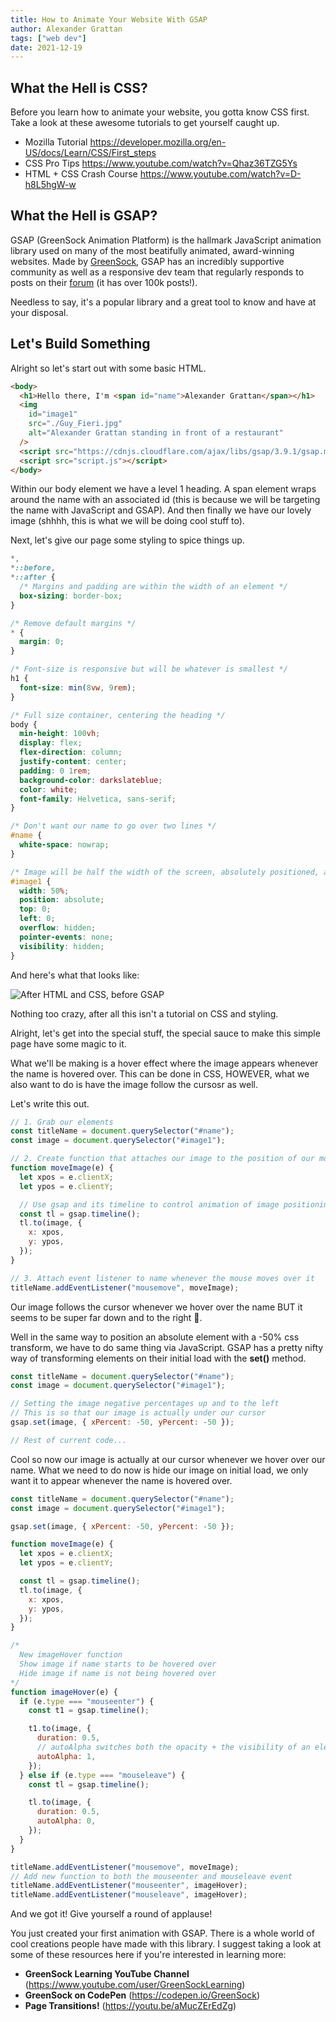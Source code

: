 ```yaml
---
title: How to Animate Your Website With GSAP
author: Alexander Grattan
tags: ["web dev"]
date: 2021-12-19
---
```


## What the Hell is CSS?

Before you learn how to animate your website, you gotta know CSS first. Take a look at these awesome tutorials to get yourself caught up.

- Mozilla Tutorial <https://developer.mozilla.org/en-US/docs/Learn/CSS/First_steps>
- CSS Pro Tips <https://www.youtube.com/watch?v=Qhaz36TZG5Ys>
- HTML + CSS Crash Course <https://www.youtube.com/watch?v=D-h8L5hgW-w>

## What the Hell is GSAP?

GSAP (GreenSock Animation Platform) is the hallmark JavaScript animation library used on many of the most beatifully animated, award-winning websites. Made by [GreenSock](https://greensock.com/), GSAP has an incredibly supportive community as well as a responsive dev team that regularly responds to posts on their [forum](https://greensock.com/forums/forum/11-gsap/) (it has over 100k posts!).

Needless to say, it's a popular library and a great tool to know and have at your disposal.

## Let's Build Something

Alright so let's start out with some basic HTML.

```html
<body>
  <h1>Hello there, I'm <span id="name">Alexander Grattan</span></h1>
  <img
    id="image1"
    src="./Guy_Fieri.jpg"
    alt="Alexander Grattan standing in front of a restaurant"
  />
  <script src="https://cdnjs.cloudflare.com/ajax/libs/gsap/3.9.1/gsap.min.js"></script>
  <script src="script.js"></script>
</body>
```

Within our body element we have a level 1 heading. A span element wraps around the name with an associated id (this is because we will be targeting the name with JavaScript and GSAP). And then finally we have our lovely image (shhhh, this is what we will be doing cool stuff to).

Next, let's give our page some styling to spice things up.

```css
*,
*::before,
*::after {
  /* Margins and padding are within the width of an element */
  box-sizing: border-box;
}

/* Remove default margins */
* {
  margin: 0;
}

/* Font-size is responsive but will be whatever is smallest */
h1 {
  font-size: min(8vw, 9rem);
}

/* Full size container, centering the heading */
body {
  min-height: 100vh;
  display: flex;
  flex-direction: column;
  justify-content: center;
  padding: 0 1rem;
  background-color: darkslateblue;
  color: white;
  font-family: Helvetica, sans-serif;
}

/* Don't want our name to go over two lines */
#name {
  white-space: nowrap;
}

/* Image will be half the width of the screen, absolutely positioned, and hidden...for now */
#image1 {
  width: 50%;
  position: absolute;
  top: 0;
  left: 0;
  overflow: hidden;
  pointer-events: none;
  visibility: hidden;
}
```

And here's what that looks like:

![After HTML and CSS, before GSAP](../../images/GSAP_Image_1.png)

Nothing too crazy, after all this isn't a tutorial on CSS and styling.

Alright, let's get into the special stuff, the special sauce to make this simple page have some magic to it.

What we'll be making is a hover effect where the image appears whenever the name is hovered over. This can be done in CSS, HOWEVER, what we also want to do is have the image follow the cursosr as well.

Let's write this out.

```js
// 1. Grab our elements
const titleName = document.querySelector("#name");
const image = document.querySelector("#image1");

// 2. Create function that attaches our image to the position of our mouse
function moveImage(e) {
  let xpos = e.clientX;
  let ypos = e.clientY;

  // Use gsap and its timeline to control animation of image positioning
  const tl = gsap.timeline();
  tl.to(image, {
    x: xpos,
    y: ypos,
  });
}

// 3. Attach event listener to name whenever the mouse moves over it
titleName.addEventListener("mousemove", moveImage);
```

Our image follows the cursor whenever we hover over the name BUT it seems to be super far down and to the right 🤔.

Well in the same way to position an absolute element with a -50% css transform, we have to do same thing via JavaScript. GSAP has a pretty nifty way of transforming elements on their initial load with the **set()** method.

```js
const titleName = document.querySelector("#name");
const image = document.querySelector("#image1");

// Setting the image negative percentages up and to the left
// This is so that our image is actually under our cursor
gsap.set(image, { xPercent: -50, yPercent: -50 });

// Rest of current code...
```

Cool so now our image is actually at our cursor whenever we hover over our name. What we need to do now is hide our image on initial load, we only want it to appear whenever the name is hovered over.

```js
const titleName = document.querySelector("#name");
const image = document.querySelector("#image1");

gsap.set(image, { xPercent: -50, yPercent: -50 });

function moveImage(e) {
  let xpos = e.clientX;
  let ypos = e.clientY;

  const tl = gsap.timeline();
  tl.to(image, {
    x: xpos,
    y: ypos,
  });
}

/*
  New imageHover function
  Show image if name starts to be hovered over
  Hide image if name is not being hovered over
*/
function imageHover(e) {
  if (e.type === "mouseenter") {
    const t1 = gsap.timeline();

    t1.to(image, {
      duration: 0.5,
      // autoAlpha switches both the opacity + the visibility of an element
      autoAlpha: 1,
    });
  } else if (e.type === "mouseleave") {
    const tl = gsap.timeline();

    tl.to(image, {
      duration: 0.5,
      autoAlpha: 0,
    });
  }
}

titleName.addEventListener("mousemove", moveImage);
// Add new function to both the mouseenter and mouseleave event
titleName.addEventListener("mouseenter", imageHover);
titleName.addEventListener("mouseleave", imageHover);
```

And we got it! Give yourself a round of applause!

You just created your first animation with GSAP. There is a whole world of cool creations people have made with this library. I suggest taking a look at some of these resources here if you're interested in learning more:

- **GreenSock Learning YouTube Channel** (<https://www.youtube.com/user/GreenSockLearning>)
- **GreenSock on CodePen** (<https://codepen.io/GreenSock>)
- **Page Transitions!** (<https://youtu.be/aMucZErEdZg>)
